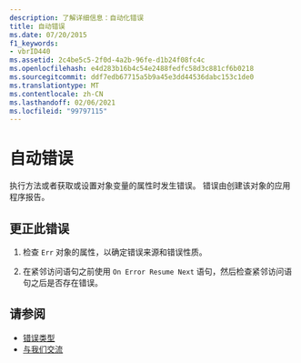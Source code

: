 ```yaml
---
description: 了解详细信息：自动化错误
title: 自动错误
ms.date: 07/20/2015
f1_keywords:
- vbrID440
ms.assetid: 2c4be5c5-2f0d-4a2b-96fe-d1b24f08fc4c
ms.openlocfilehash: e4d283b16b4c54e2488fedfc58d3c881cf6b0218
ms.sourcegitcommit: ddf7edb67715a5b9a45e3dd44536dabc153c1de0
ms.translationtype: MT
ms.contentlocale: zh-CN
ms.lasthandoff: 02/06/2021
ms.locfileid: "99797115"
---
```

# <a name="automation-error"></a>自动错误

执行方法或者获取或设置对象变量的属性时发生错误。 错误由创建该对象的应用程序报告。  
  
## <a name="to-correct-this-error"></a>更正此错误  
  
1. 检查 `Err` 对象的属性，以确定错误来源和错误性质。  
  
2. 在紧邻访问语句之前使用 `On Error Resume Next` 语句，然后检查紧邻访问语句之后是否存在错误。  
  
## <a name="see-also"></a>请参阅

- [错误类型](../../programming-guide/language-features/error-types.md)
- [与我们交流](/visualstudio/ide/feedback-options)
